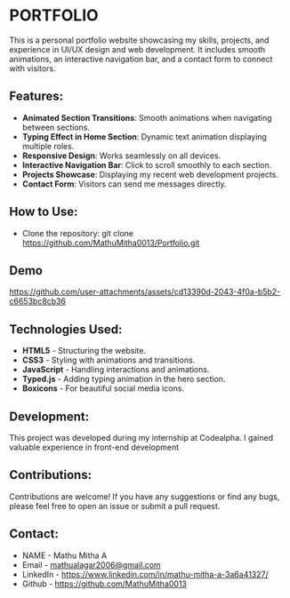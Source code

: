 
# PORTFOLIO
This is a personal portfolio website showcasing my skills, projects, and experience in UI/UX design and web development. It includes smooth animations, an interactive navigation bar, and a contact form to connect with visitors.

## Features:


- **Animated Section Transitions**: Smooth animations when navigating between sections.
- **Typing Effect in Home Section**: Dynamic text animation displaying multiple roles.
- **Responsive Design**: Works seamlessly on all devices.
- **Interactive Navigation Bar**: Click to scroll smoothly to each section.
- **Projects Showcase**: Displaying my recent web development projects.
- **Contact Form**: Visitors can send me messages directly.

## How to Use:

- Clone the repository:
git clone https://github.com/MathuMitha0013/Portfolio.git


## Demo

https://github.com/user-attachments/assets/cd13390d-2043-4f0a-b5b2-c6653bc8cb36









## Technologies Used:
- **HTML5** - Structuring the website.
- **CSS3** - Styling with animations and transitions.
- **JavaScript** - Handling interactions and animations.
- **Typed.js** - Adding typing animation in the hero section.
- **Boxicons** - For beautiful social media icons.

## Development:

This project was developed during my internship at Codealpha. I gained valuable experience in front-end development  
## Contributions:

Contributions are welcome! If you have any suggestions or find any bugs, please feel free to open an issue or submit a pull request.

## Contact:

* NAME - Mathu Mitha A
* Email - mathualagar2006@gmail.com
* LinkedIn -  https://www.linkedin.com/in/mathu-mitha-a-3a6a41327/
* Github - https://github.com/MathuMitha0013